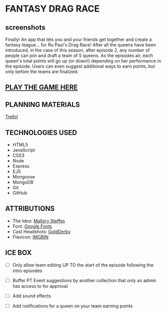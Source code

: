 # __FANTASY DRAG RACE__

## screenshots

Finally! An app that lets you and your friends get together and create a fantasy league... for Ru Paul's Drag Race! After all the queens have been introduced, in the case of this season, after episode 2, any number of people can join and draft a team of 5 queens. As the episodes air, each queen's total points will go up (or down!) depending on her performance in the episode. Users can even suggest additional ways to earn points, but only before the teams are finalized. 

## __[PLAY THE GAME HERE](https://fantasy-drag-race.fly.dev)__

## __PLANNING MATERIALS__
[Trello!](https://trello.com/invite/b/kq6OM2Im/ATTI46f04db133f7380ca82d889629c15a1470C7D740/fantasy-drag)

## __TECHNOLOGIES USED__
- HTML5
- JavaScript
- CSS3
- Node
- Express
- EJS
- Mongoose
- MongoDB
- Git
- GitHub


## __ATTRIBUTIONS__
- The _Idea_: [Mallory Steffes](https://www.mallorysteffes.com/)
- Font: [Google Fonts](https://fonts.google.com/)
- Cast Headshots: [GoldDerby](https://goldderby.com)
- Flavicon: [IMGBIN](https://imgbin.com/free-png/unicorn-horn)


## __ICE BOX__

- [ ] Only allow team editing UP TO the start of the episode following the intro episodes
- [ ] Buffer PT Event suggestions by another collection that only an admin has access to for approval
- [ ] Add sound effects
- [ ] Add notifications for a queen on your team earning points

